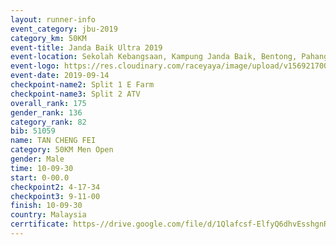 ```yaml
---
layout: runner-info 
event_category: jbu-2019 
category_km: 50KM 
event-title: Janda Baik Ultra 2019
event-location: Sekolah Kebangsaan, Kampung Janda Baik, Bentong, Pahang, Malaysia 
event-logo: https://res.cloudinary.com/raceyaya/image/upload/v1569217009/logo/janda-baik_vch1pc.jpg 
event-date: 2019-09-14 
checkpoint-name2: Split 1 E Farm 
checkpoint-name3: Split 2 ATV 
overall_rank: 175
gender_rank: 136
category_rank: 82
bib: 51059
name: TAN CHENG FEI
category: 50KM Men Open
gender: Male
time: 10-09-30
start: 0-00.0
checkpoint2: 4-17-34
checkpoint3: 9-11-00
finish: 10-09-30
country: Malaysia
cerrtificate: https-//drive.google.com/file/d/1Qlafcsf-ElfyQ6dhvEsshgnR5PGDhnun/view?usp=sharing
---
```

